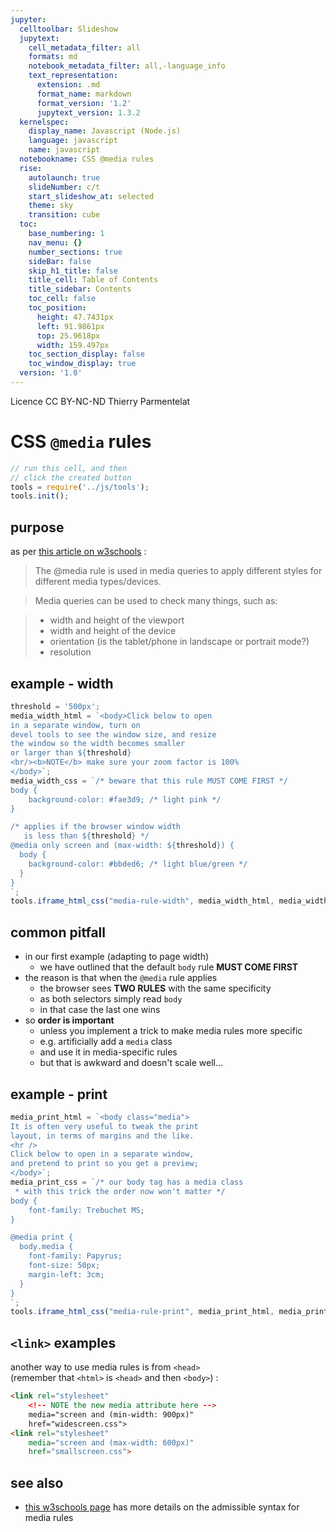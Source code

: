 ```yaml
---
jupyter:
  celltoolbar: Slideshow
  jupytext:
    cell_metadata_filter: all
    formats: md
    notebook_metadata_filter: all,-language_info
    text_representation:
      extension: .md
      format_name: markdown
      format_version: '1.2'
      jupytext_version: 1.3.2
  kernelspec:
    display_name: Javascript (Node.js)
    language: javascript
    name: javascript
  notebookname: CSS @media rules
  rise:
    autolaunch: true
    slideNumber: c/t
    start_slideshow_at: selected
    theme: sky
    transition: cube
  toc:
    base_numbering: 1
    nav_menu: {}
    number_sections: true
    sideBar: false
    skip_h1_title: false
    title_cell: Table of Contents
    title_sidebar: Contents
    toc_cell: false
    toc_position:
      height: 47.7431px
      left: 91.9861px
      top: 25.9618px
      width: 159.497px
    toc_section_display: false
    toc_window_display: true
  version: '1.0'
---
```


<div class="licence">
<span>Licence CC BY-NC-ND</span>
<span>Thierry Parmentelat</span>
</div>

<!-- #region slideshow={"slide_type": ""} -->
# CSS `@media` rules
<!-- #endregion -->

```javascript
// run this cell, and then 
// click the created button
tools = require('../js/tools');
tools.init();
```

<!-- #region slideshow={"slide_type": "slide"} -->
## purpose
<!-- #endregion -->

as per [this article on w3schools](https://www.w3schools.com/cssref/css3_pr_mediaquery.asp) :

> The @media rule is used in media queries to apply different styles for different media types/devices.

> Media queries can be used to check many things, such as:

> * width and height of the viewport
> * width and height of the device
> * orientation (is the tablet/phone in landscape or portrait mode?)
> * resolution

<!-- #region slideshow={"slide_type": "slide"} -->
## example - width
<!-- #endregion -->

```javascript hide_input=true
threshold = '500px';
media_width_html = `<body>Click below to open
in a separate window, turn on
devel tools to see the window size, and resize
the window so the width becomes smaller 
or larger than ${threshold}
<br/><b>NOTE</b> make sure your zoom factor is 100% 
</body>`;
media_width_css = `/* beware that this rule MUST COME FIRST */
body {
    background-color: #fae3d9; /* light pink */
}

/* applies if the browser window width
   is less than ${threshold} */
@media only screen and (max-width: ${threshold}) {
  body {
    background-color: #bbded6; /* light blue/green */
  }
}
`;
tools.iframe_html_css("media-rule-width", media_width_html, media_width_css, true)
```

<!-- #region slideshow={"slide_type": "slide"} -->
## common pitfall
<!-- #endregion -->

* in our first example (adapting to page width)
  * we have outlined that the default `body` rule **MUST COME FIRST**
* the reason is that when the `@media` rule applies
  * the browser sees **TWO RULES** with the same specificity 
  * as both selectors simply read `body`
  * in that case the last one wins
* so **order is important**
  * unless you implement a trick to make media rules more specific
  * e.g. artificially add a `media` class 
  * and use it in media-specific rules
  * but that is awkward and doesn't scale well...

<!-- #region slideshow={"slide_type": "slide"} -->
## example - print
<!-- #endregion -->

```javascript hide_input=true
media_print_html = `<body class="media">
It is often very useful to tweak the print
layout, in terms of margins and the like.
<hr />
Click below to open in a separate window,
and pretend to print so you get a preview;
</body>`;
media_print_css = `/* our body tag has a media class
 * with this trick the order now won't matter */
body {
    font-family: Trebuchet MS; 
}

@media print {
  body.media {
    font-family: Papyrus;
    font-size: 50px;
    margin-left: 3cm;
  }
}
`;
tools.iframe_html_css("media-rule-print", media_print_html, media_print_css, true) 
```

<!-- #region slideshow={"slide_type": "slide"} -->
## `<link>` examples
<!-- #endregion -->

another way to use media rules is from `<head>`  
(remember that `<html>` is `<head>` and then `<body>`) :

<!-- #region -->
```html
<link rel="stylesheet" 
    <!-- NOTE the new media attribute here -->
    media="screen and (min-width: 900px)"
    href="widescreen.css">
<link rel="stylesheet"
    media="screen and (max-width: 600px)"    
    href="smallscreen.css">
```
<!-- #endregion -->

<!-- #region slideshow={"slide_type": "slide"} -->
## see also

* [this w3schools page](https://www.w3schools.com/cssref/css3_pr_mediaquery.asp) has more details on the admissible syntax for media rules
<!-- #endregion -->
